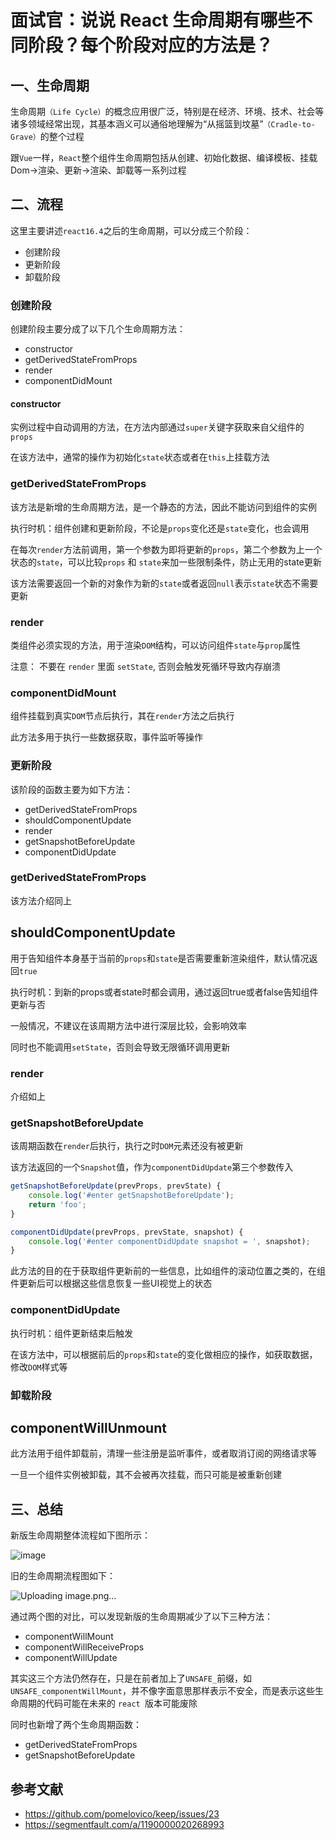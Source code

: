 # 面试官：说说 React 生命周期有哪些不同阶段？每个阶段对应的方法是？



## 一、生命周期


生命周期`（Life Cycle）`的概念应用很广泛，特别是在经济、环境、技术、社会等诸多领域经常出现，其基本涵义可以通俗地理解为“从摇篮到坟墓”`（Cradle-to-Grave）`的整个过程

跟`Vue`一样，`React`整个组件生命周期包括从创建、初始化数据、编译模板、挂载Dom→渲染、更新→渲染、卸载等一系列过程


## 二、流程

这里主要讲述`react16.4`之后的生命周期，可以分成三个阶段：

- 创建阶段
- 更新阶段
- 卸载阶段


### 创建阶段

创建阶段主要分成了以下几个生命周期方法：

- constructor
- getDerivedStateFromProps
- render
- componentDidMount


#### constructor

实例过程中自动调用的方法，在方法内部通过`super`关键字获取来自父组件的`props`

在该方法中，通常的操作为初始化`state`状态或者在`this`上挂载方法


### getDerivedStateFromProps

该方法是新增的生命周期方法，是一个静态的方法，因此不能访问到组件的实例

执行时机：组件创建和更新阶段，不论是`props`变化还是`state`变化，也会调用

在每次`render`方法前调用，第一个参数为即将更新的`props`，第二个参数为上一个状态的`state`，可以比较`props` 和 `state`来加一些限制条件，防止无用的state更新

该方法需要返回一个新的对象作为新的`state`或者返回`null`表示`state`状态不需要更新


### render

类组件必须实现的方法，用于渲染`DOM`结构，可以访问组件`state`与`prop`属性

注意： 不要在 `render` 里面 `setState`, 否则会触发死循环导致内存崩溃


### componentDidMount

组件挂载到真实`DOM`节点后执行，其在`render`方法之后执行

此方法多用于执行一些数据获取，事件监听等操作



### 更新阶段

该阶段的函数主要为如下方法：

- getDerivedStateFromProps
- shouldComponentUpdate
- render
- getSnapshotBeforeUpdate
- componentDidUpdate



### getDerivedStateFromProps

该方法介绍同上


## shouldComponentUpdate

用于告知组件本身基于当前的`props`和`state`是否需要重新渲染组件，默认情况返回`true`

执行时机：到新的props或者state时都会调用，通过返回true或者false告知组件更新与否

一般情况，不建议在该周期方法中进行深层比较，会影响效率

同时也不能调用`setState`，否则会导致无限循环调用更新



### render

介绍如上


### getSnapshotBeforeUpdate

该周期函数在`render`后执行，执行之时`DOM`元素还没有被更新

该方法返回的一个`Snapshot`值，作为`componentDidUpdate`第三个参数传入

```jsx
getSnapshotBeforeUpdate(prevProps, prevState) {
    console.log('#enter getSnapshotBeforeUpdate');
    return 'foo';
}

componentDidUpdate(prevProps, prevState, snapshot) {
    console.log('#enter componentDidUpdate snapshot = ', snapshot);
}
```

此方法的目的在于获取组件更新前的一些信息，比如组件的滚动位置之类的，在组件更新后可以根据这些信息恢复一些UI视觉上的状态



### componentDidUpdate

执行时机：组件更新结束后触发

在该方法中，可以根据前后的`props`和`state`的变化做相应的操作，如获取数据，修改`DOM`样式等



### 卸载阶段

## componentWillUnmount

此方法用于组件卸载前，清理一些注册是监听事件，或者取消订阅的网络请求等

一旦一个组件实例被卸载，其不会被再次挂载，而只可能是被重新创建



## 三、总结

新版生命周期整体流程如下图所示：

![image](https://github.com/linwu-hi/code-interview/assets/137023716/eadb4896-823e-46b3-8482-26faa02fe746)

旧的生命周期流程图如下：

![Uploading image.png…]()

通过两个图的对比，可以发现新版的生命周期减少了以下三种方法：

- componentWillMount
- componentWillReceiveProps
- componentWillUpdate

其实这三个方法仍然存在，只是在前者加上了`UNSAFE_`前缀，如`UNSAFE_componentWillMount`，并不像字面意思那样表示不安全，而是表示这些生命周期的代码可能在未来的 `react `版本可能废除

同时也新增了两个生命周期函数：

- getDerivedStateFromProps
- getSnapshotBeforeUpdate


## 参考文献

- https://github.com/pomelovico/keep/issues/23
- https://segmentfault.com/a/1190000020268993